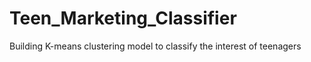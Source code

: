 # Teen_Marketing_Classifier
Building K-means clustering model to classify the interest of teenagers
